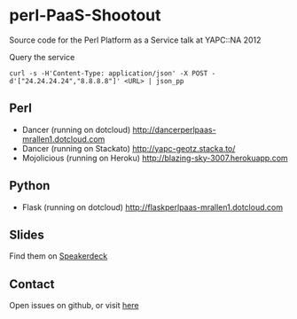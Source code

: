 perl-PaaS-Shootout
==================

Source code for the Perl Platform as a Service talk at YAPC::NA 2012

Query the service

`curl -s -H'Content-Type: application/json' -X POST -d'["24.24.24.24","8.8.8.8"]' <URL> | json_pp`

Perl
----
* Dancer (running on dotcloud) http://dancerperlpaas-mrallen1.dotcloud.com
* Dancer (running on Stackato) http://yapc-geotz.stacka.to/
* Mojolicious (running on Heroku) http://blazing-sky-3007.herokuapp.com

Python
------
* Flask (running on dotcloud) http://flaskperlpaas-mrallen1.dotcloud.com

Slides
------
Find them on [Speakerdeck](https://speakerdeck.com/u/mrallen1/p/perl-platform-as-a-service-shootout)

Contact
-------
Open issues on github, or visit [here](http://byte-me.org/?page_id=187)